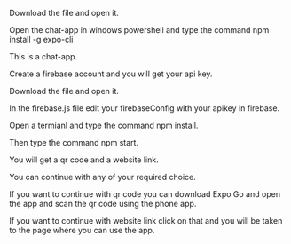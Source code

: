Download the file and open it.

Open the chat-app in windows powershell and type the command npm install -g expo-cli

This is a chat-app.

Create a firebase account and you will get your api key.

Download the file and open it.

In the firebase.js file edit your firebaseConfig with your apikey in firebase.

Open a termianl and type the command npm install.

Then type the command npm start.

You will get a qr code and a website link.

You can continue with any of your required choice.

If you want to continue with qr code you can download Expo Go and open the app and scan the qr code using the phone app.

If you want to continue with website link click on that and you will be taken to the page where you can use the app.  
